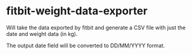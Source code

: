 # fitbit-weight-data-exporter
Will take the data exported by fitbit and generate a CSV file with just the date and weight data (in kg).

The output date field will be converted to DD/MM/YYYY format.